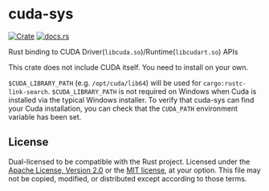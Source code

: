 cuda-sys
=========

[![Crate](http://meritbadge.herokuapp.com/cuda-sys)](https://crates.io/crates/cuda-sys)
[![docs.rs](https://docs.rs/cuda-sys/badge.svg)](https://docs.rs/cuda-sys)

Rust binding to CUDA Driver(`libcuda.so`)/Runtime(`libcudart.so`) APIs

This crate does not include CUDA itself. You need to install on your own.

`$CUDA_LIBRARY_PATH` (e.g. `/opt/cuda/lib64`) will be used for
`cargo:rustc-link-search`. `$CUDA_LIBRARY_PATH` is not required on Windows when
Cuda is installed via the typical Windows installer. To verify that cuda-sys can
find your Cuda installation, you can check that the `CUDA_PATH` environment
variable has been set.

License
--------
Dual-licensed to be compatible with the Rust project.
Licensed under the [Apache License, Version 2.0](http://www.apache.org/licenses/LICENSE-2.0) or the [MIT license](http://opensource.org/licenses/MIT), at your option.
This file may not be copied, modified, or distributed except according to those terms.
